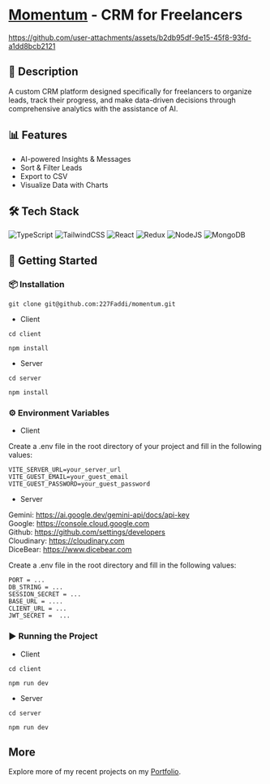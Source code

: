# [Momentum](https://momentum-n9xf.onrender.com/) - CRM for Freelancers

https://github.com/user-attachments/assets/b2db95df-9e15-45f8-93fd-a1dd8bcb2121

## 📖 Description

A custom CRM platform designed specifically for freelancers to organize leads, track their progress, and make data-driven decisions through comprehensive analytics with the assistance of AI.

## 📊 Features

- AI-powered Insights & Messages
- Sort & Filter Leads
- Export to CSV
- Visualize Data with Charts

## 🛠 Tech Stack

![TypeScript](https://img.shields.io/badge/typescript-%23007ACC.svg?style=for-the-badge&logo=typescript&logoColor=white) ![TailwindCSS](https://img.shields.io/badge/tailwindcss-%2338B2AC.svg?style=for-the-badge&logo=tailwind-css&logoColor=white) ![React](https://img.shields.io/badge/react-%2320232a.svg?style=for-the-badge&logo=react&logoColor=%2361DAFB) ![Redux](https://img.shields.io/badge/redux-%23593d88.svg?style=for-the-badge&logo=redux&logoColor=white) ![NodeJS](https://img.shields.io/badge/node.js-6DA55F?style=for-the-badge&logo=node.js&logoColor=white) ![MongoDB](https://img.shields.io/badge/MongoDB-%234ea94b.svg?style=for-the-badge&logo=mongodb&logoColor=white)

## 🚀 Getting Started

### 📦 Installation

```
git clone git@github.com:227Faddi/momentum.git
```

- Client

```
cd client
```

```
npm install
```

- Server

```
cd server
```

```
npm install
```

### ⚙️ Environment Variables

- Client

Create a .env file in the root directory of your project and fill in the following values:

```
VITE_SERVER_URL=your_server_url
VITE_GUEST_EMAIL=your_guest_email
VITE_GUEST_PASSWORD=your_guest_password
```

- Server

Gemini: https://ai.google.dev/gemini-api/docs/api-key  
Google: https://console.cloud.google.com  
Github: https://github.com/settings/developers  
Cloudinary: https://cloudinary.com  
DiceBear: https://www.dicebear.com

Create a .env file in the root directory and fill in the following values:

```
PORT = ...
DB_STRING = ...
SESSION_SECRET = ...
BASE_URL = ....
CLIENT_URL = ...
JWT_SECRET =  ...
```

### ▶️ Running the Project

- Client

```
cd client
```

```
npm run dev
```

- Server

```
cd server
```

```
npm run dev
```

## More

Explore more of my recent projects on my [Portfolio](https://faliloukhouma.com).
